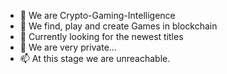 - 👋 We are Crypto-Gaming-Intelligence
- 👀 We find, play and create Games in blockchain
- 🌱 Currently looking for the newest titles
- 💞️ We are very private...
- 📫 At this stage we are unreachable.

<!---
Crypto-Gaming-Intelligence/Crypto-Gaming-Intelligence is a ✨ special ✨ repository because its `README.md` (this file) appears on your GitHub profile.
You can click the Preview link to take a look at your changes.
--->
